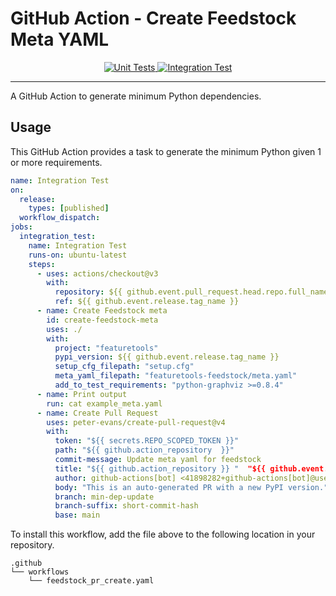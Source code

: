 # GitHub Action - Create Feedstock Meta YAML

<p align="center">
    <a href="https://github.com/alteryx/create-feedstock-meta-yaml/actions/workflows/unit_tests.yml" target="_blank">
        <img src="https://github.com/alteryx/create-feedstock-meta-yaml/actions/workflows/unit_tests.yml/badge.svg" alt="Unit Tests" />
    </a>
    <a href="https://github.com/alteryx/create-feedstock-meta-yaml/actions/workflows/integration_tests.yml" target="_blank">
        <img src="https://github.com/alteryx/create-feedstock-meta-yaml/actions/workflows/integration_tests.yml/badge.svg" alt="Integration Test" />
    </a>
</p>
<hr>

A GitHub Action to generate minimum Python dependencies.

## Usage

This GitHub Action provides a task to generate the minimum Python given 1 or more requirements.
```yaml
name: Integration Test
on:
  release:
    types: [published]
  workflow_dispatch:
jobs:
  integration_test:
    name: Integration Test
    runs-on: ubuntu-latest
    steps:
      - uses: actions/checkout@v3
        with:
          repository: ${{ github.event.pull_request.head.repo.full_name }}
          ref: ${{ github.event.release.tag_name }}
      - name: Create Feedstock meta
        id: create-feedstock-meta
        uses: ./
        with:
          project: "featuretools"
          pypi_version: ${{ github.event.release.tag_name }}
          setup_cfg_filepath: "setup.cfg"
          meta_yaml_filepath: "featuretools-feedstock/meta.yaml"
          add_to_test_requirements: "python-graphviz >=0.8.4"
      - name: Print output
        run: cat example_meta.yaml
      - name: Create Pull Request
        uses: peter-evans/create-pull-request@v4
        with:
          token: "${{ secrets.REPO_SCOPED_TOKEN }}"
          path: "${{ github.action_repository  }}"
          commit-message: Update meta yaml for feedstock
          title: "${{ github.action_repository }} "  "${{ github.event.release.tag_name }} - Instant"
          author: github-actions[bot] <41898282+github-actions[bot]@users.noreply.github.com>
          body: "This is an auto-generated PR with a new PyPI version."
          branch: min-dep-update
          branch-suffix: short-commit-hash
          base: main
```

To install this workflow, add the file above to the following location in your repository.

```
.github
└── workflows
    └── feedstock_pr_create.yaml
```
